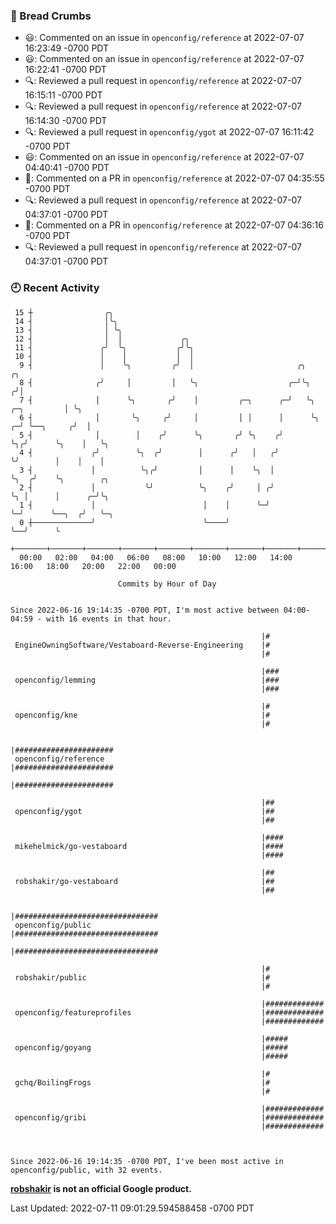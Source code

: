 ### 🍞 Bread Crumbs

 * 😃: Commented on an issue in `openconfig/reference` at 2022-07-07 16:23:49 -0700 PDT
 * 😃: Commented on an issue in `openconfig/reference` at 2022-07-07 16:22:41 -0700 PDT
 * 🔍: Reviewed a pull request in  `openconfig/reference` at 2022-07-07 16:15:11 -0700 PDT
 * 🔍: Reviewed a pull request in  `openconfig/reference` at 2022-07-07 16:14:30 -0700 PDT
 * 🔍: Reviewed a pull request in  `openconfig/ygot` at 2022-07-07 16:11:42 -0700 PDT
 * 😃: Commented on an issue in `openconfig/reference` at 2022-07-07 04:40:41 -0700 PDT
 * 💬: Commented on a PR in  `openconfig/reference` at 2022-07-07 04:35:55 -0700 PDT
 * 🔍: Reviewed a pull request in  `openconfig/reference` at 2022-07-07 04:37:01 -0700 PDT
 * 💬: Commented on a PR in  `openconfig/reference` at 2022-07-07 04:36:16 -0700 PDT
 * 🔍: Reviewed a pull request in  `openconfig/reference` at 2022-07-07 04:37:01 -0700 PDT

### 🕘 Recent Activity
```
 15 ┼                ╭╮
 14 ┤                │╰╮
 13 ┤                │ ╰╮
 12 ┤                │  │             ╭╮
 11 ┤               ╭╯  ╰╮           ╭╯╰╮
 10 ┤               │    │           │  │
  9 ┤               │    ╰╮         ╭╯  │                       ╭╮                    ╭╮
  8 ┤              ╭╯     │         │   ╰╮                    ╭─╯╰╮                  ╭╯│
  7 ┤              │      ╰╮       ╭╯    │         ╭─╮      ╭─╯   ╰╮     ╭─╮         │ ╰╮
  6 ┤              │       ╰╮     ╭╯     │         │ │      │      ╰╮  ╭─╯ ╰──╮     ╭╯  │
  5 ┤              │        │    ╭╯      ╰╮       ╭╯ ╰╮    ╭╯       ╰╮╭╯      ╰╮    │   ╰╮
  4 ┤             ╭╯        ╰╮  ╭╯        │      ╭╯   │   ╭╯         ╰╯        │    │    │
  3 ┤             │          ╰╮╭╯         │      │    ╰╮  │                    ╰╮  ╭╯    ╰╮        ╭╮
  2 ┤             │           ╰╯          ╰╮    ╭╯     │ ╭╯                     ╰╮ │      │      ╭─╯╰╮
  1 ┤             │                        │    │      ╰─╯                       ╰─╯      ╰──╮  ╭╯   ╰─╮
  0 ┼─────────────╯                        ╰────╯                                            ╰──╯      ╰
    +───────+───────+───────+───────+───────+───────+───────+───────+───────+───────+───────+───────+────
  00:00   02:00   04:00   06:00   08:00   10:00   12:00   14:00   16:00   18:00   20:00   22:00   00:00   

						Commits by Hour of Day


Since 2022-06-16 19:14:35 -0700 PDT, I'm most active between 04:00-04:59 - with 16 events in that hour.

```



```
                                                        |#
 EngineOwningSoftware/Vestaboard-Reverse-Engineering    |#
                                                        |#

                                                        |###
 openconfig/lemming                                     |###
                                                        |###

                                                        |#
 openconfig/kne                                         |#
                                                        |#

                                                        |######################
 openconfig/reference                                   |######################
                                                        |######################

                                                        |##
 openconfig/ygot                                        |##
                                                        |##

                                                        |####
 mikehelmick/go-vestaboard                              |####
                                                        |####

                                                        |##
 robshakir/go-vestaboard                                |##
                                                        |##

                                                        |################################
 openconfig/public                                      |################################
                                                        |################################

                                                        |#
 robshakir/public                                       |#
                                                        |#

                                                        |#############
 openconfig/featureprofiles                             |#############
                                                        |#############

                                                        |#####
 openconfig/goyang                                      |#####
                                                        |#####

                                                        |#
 gchq/BoilingFrogs                                      |#
                                                        |#

                                                        |#############
 openconfig/gribi                                       |#############
                                                        |#############



Since 2022-06-16 19:14:35 -0700 PDT, I've been most active in openconfig/public, with 32 events.

```
**[robshakir](mailto:robjs@google.com) is not an official Google product.**  


Last Updated: 2022-07-11 09:01:29.594588458 -0700 PDT
